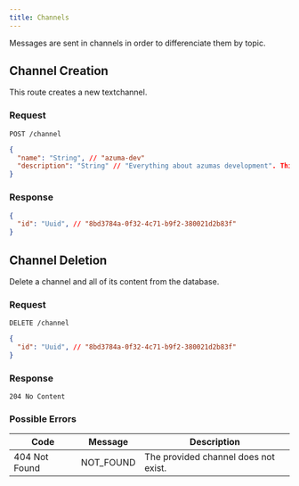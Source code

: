 ```yaml
---
title: Channels
---
```

Messages are sent in channels in order to differenciate them by topic.

## Channel Creation

This route creates a new textchannel.

### Request

`POST /channel`

```json
{
  "name": "String", // "azuma-dev"
  "description": "String" // "Everything about azumas development". This field is nullable!
}
```

### Response

```json
{
  "id": "Uuid", // "8bd3784a-0f32-4c71-b9f2-380021d2b83f"
}
```


## Channel Deletion

Delete a channel and all of its content from the database.

### Request

`DELETE /channel`

```json
{
  "id": "Uuid", // "8bd3784a-0f32-4c71-b9f2-380021d2b83f"
}
```

### Response

`204 No Content`

### Possible Errors

| Code          | Message        | Description                                                       |
| ------------- | -------------- | ----------------------------------------------------------------- |
| 404 Not Found | NOT_FOUND      | The provided channel does not exist.                              |




